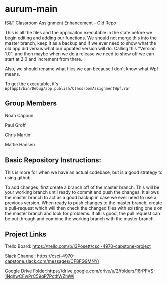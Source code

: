 # aurum-main
IS&amp;T Classroom Assignment Enhancement - Old Repo

This is all the files and the applicaiton executable in the state before we begin editing and adding our functions. We should not merge this into the master branch, keep it as a backup and if we ever need to show what the old app did versus what our updated version will do. Calling this "Version 1.0", and then maybe when we do a release we need to show off we can start at 2.0 and increment from there.

Also, we should rename what files we can because I don't know what Wpf means.

To get the executable, it's `Wpfapp1/bin/Debug/app.publish/ClassroomAssignmentWpf.rar`

## Group Members
Noah Capoun

Paul Groff

Chris Martin

Mattie Hansen


## Basic Repository Instructions:
This is more for when we have an actual codebase, but is a good strategy to using github.

To add changes, first create a branch off of the master branch. This will be your working branch until ready to commit and push the changes. It allows the master branch to act as a good backup in case we ever need to use a previous version. When ready to push changes to the master branch, create a pull-request which will then check the changed files with existing one's on the master branch and look for problems. If all is good, the pull request can be put through and combine the working branch with the master branch. 

## Project Links
Trello Board: https://trello.com/b/I3Posett/csci-4970-capstone-project

Slack Channel: https://csci-4970-capstone.slack.com/messages/CF8FG9MNY/

Google Drive Folder:https://drive.google.com/drive/u/2/folders/16rPFVS-1NqhwCFwPrC59qP7PcthWZmWi
